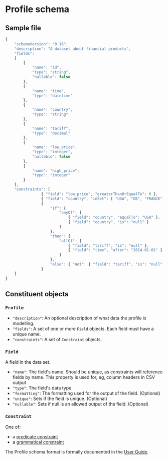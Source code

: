 # Profile schema

## Sample file
```javascript
{
	"schemaVersion": "0.16",
	"description": "A dataset about financial products",
	"fields":
	[
		{
			"name": "id",
			"type": "string",
			"nullable": false
		},
		{
			"name": "time",
			"type": "datetime"
		},
		{
			"name": "country",
			"type": "string"
		},
		{
			"name": "tariff",
			"type": "decimal"
		},
		{
			"name": "low_price",
			"type": "integer",
			"nullable": false
		},
		{
			"name": "high_price",
			"type": "integer"
		}
	],
    "constraints": [
				{ "field": "low_price", "greaterThanOrEqualTo": 0 },
                { "field": "country", "inSet": [ "USA", "GB", "FRANCE" ] },
                {
					"if": {
						"anyOf": [
							{ "field": "country", "equalTo": "USA" },
							{ "field": "country", "is": "null" }
						]
					},
					"then": {
						"allOf": [
							{ "field": "tariff", "is": "null" },
							{ "field": "time", "after": "2014-01-01" }
						]
					},
					"else": { "not": { "field": "tariff", "is": "null" } }
				}
	]
}
```

## Constituent objects

### `Profile`
* `"description"`: An optional description of what data the profile is modelling.
* `"fields"`: A set of one or more `Field` objects. Each field must have a unique name.
* `"constraints"`: A set of `Constraint` objects.

### `Field`

A field in the data set.

* `"name"`: The field's name. Should be unique, as constraints will reference fields by name. This property is used for, eg, column headers in CSV output
* `"type"`: The field's data type.
* `"formatting"`: The formatting used for the output of the field. (Optional)
* `"unique"`: Sets if the field is unique. (Optional)
* `"nullable"`: Sets if null is an allowed output of the field. (Optional)

### `Constraint`

One of:

- a [predicate constraint](https://github.com/finos/datahelix/blob/master/docs/UserGuide.md#Predicate-constraints)
- a [grammatical constraint](https://github.com/finos/datahelix/blob/master/docs/UserGuide.md#Grammatical-constraints)


The Profile schema format is formally documented in the [User Guide](https://github.com/finos/datahelix/blob/master/docs/UserGuide.md).
